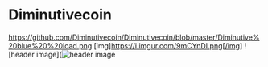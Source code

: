 # Diminutivecoin
https://github.com/Diminutivecoin/Diminutivecoin/blob/master/Diminutive%20blue%20%20load.png
[img]https://i.imgur.com/9mCYnDI.png[/img]
![header image](![header image](https://raw.github.com/KrisKasprzak/ILI9341_t3_controls/master/Equalizer.jpg)
